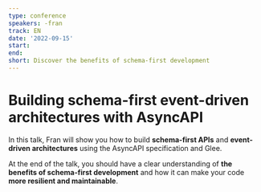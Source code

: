 ```yaml
---
type: conference
speakers: -fran
track: EN
date: '2022-09-15'
start:
end:
short: Discover the benefits of schema-first development
---
```


# Building schema-first event-driven architectures with AsyncAPI

In this talk, Fran will show you how to build **schema-first APIs** and **event-driven architectures** using the AsyncAPI specification and Glee.

At the end of the talk, you should have a clear understanding of **the benefits of schema-first development** and how it can make your code **more resilient and maintainable**.



